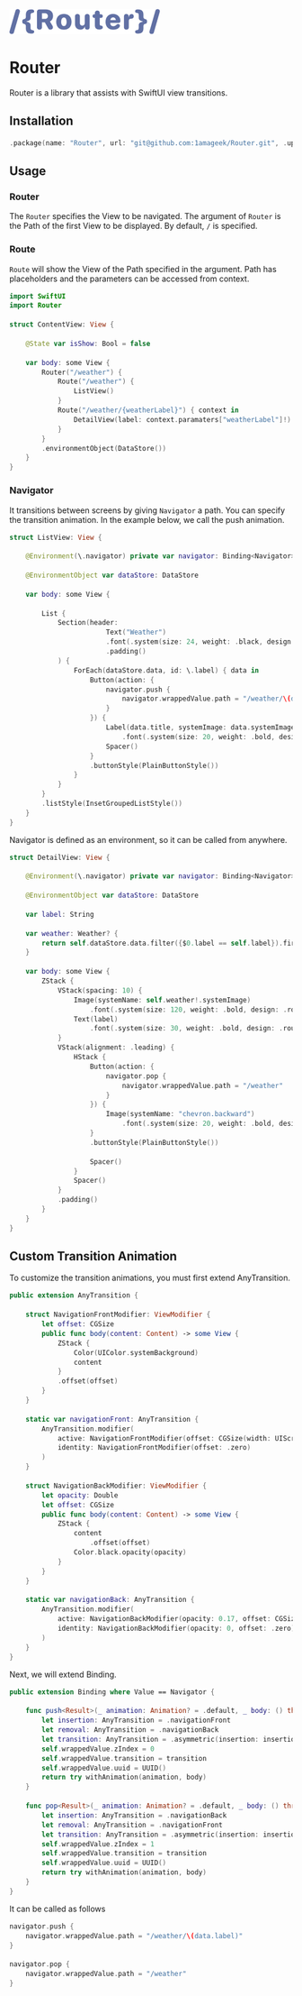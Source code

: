 
![SwiftUI Router](router.png "SwiftUI Router")

# Router

Router is a library that assists with SwiftUI view transitions.

## Installation

```swift
.package(name: "Router", url: "git@github.com:1amageek/Router.git", .upToNextMajor(from: "0.2.0")),
```

## Usage

### Router
The `Router` specifies the View to be navigated.
The argument of `Router` is the Path of the first View to be displayed. By default, `/` is specified.

### Route
`Route` will show the View of the Path specified in the argument.
Path has placeholders and the parameters can be accessed from context.

```swift
import SwiftUI
import Router

struct ContentView: View {

    @State var isShow: Bool = false

    var body: some View {
        Router("/weather") {
            Route("/weather") { 
                ListView()
            }
            Route("/weather/{weatherLabel}") { context in
                DetailView(label: context.paramaters["weatherLabel"]!)
            }
        }
        .environmentObject(DataStore())
    }
}
```

### Navigator

It transitions between screens by giving `Navigator` a path.
You can specify the transition animation. In the example below, we call the push animation.

```swift
struct ListView: View {

    @Environment(\.navigator) private var navigator: Binding<Navigator>

    @EnvironmentObject var dataStore: DataStore

    var body: some View {

        List {
            Section(header:
                        Text("Weather")
                        .font(.system(size: 24, weight: .black, design: .rounded))
                        .padding()
            ) {
                ForEach(dataStore.data, id: \.label) { data in
                    Button(action: {
                        navigator.push {
                            navigator.wrappedValue.path = "/weather/\(data.label)"
                        }
                    }) {
                        Label(data.title, systemImage: data.systemImage)
                            .font(.system(size: 20, weight: .bold, design: .rounded))
                        Spacer()
                    }
                    .buttonStyle(PlainButtonStyle())
                }
            }
        }
        .listStyle(InsetGroupedListStyle())
    }
}
```

Navigator is defined as an environment, so it can be called from anywhere.

```swift
struct DetailView: View {

    @Environment(\.navigator) private var navigator: Binding<Navigator>

    @EnvironmentObject var dataStore: DataStore

    var label: String

    var weather: Weather? {
        return self.dataStore.data.filter({$0.label == self.label}).first
    }

    var body: some View {
        ZStack {
            VStack(spacing: 10) {
                Image(systemName: self.weather!.systemImage)
                    .font(.system(size: 120, weight: .bold, design: .rounded))
                Text(label)
                    .font(.system(size: 30, weight: .bold, design: .rounded))
            }
            VStack(alignment: .leading) {
                HStack {
                    Button(action: {
                        navigator.pop {
                            navigator.wrappedValue.path = "/weather"
                        }
                    }) {
                        Image(systemName: "chevron.backward")
                            .font(.system(size: 20, weight: .bold, design: .rounded))
                    }
                    .buttonStyle(PlainButtonStyle())

                    Spacer()
                }
                Spacer()
            }
            .padding()
        }
    }
}
```

## Custom Transition Animation

To customize the transition animations, you must first extend AnyTransition.

```swift
public extension AnyTransition {

    struct NavigationFrontModifier: ViewModifier {
        let offset: CGSize
        public func body(content: Content) -> some View {
            ZStack {
                Color(UIColor.systemBackground)
                content
            }
            .offset(offset)
        }
    }

    static var navigationFront: AnyTransition {
        AnyTransition.modifier(
            active: NavigationFrontModifier(offset: CGSize(width: UIScreen.main.bounds.width, height: 0)),
            identity: NavigationFrontModifier(offset: .zero)
        )
    }

    struct NavigationBackModifier: ViewModifier {
        let opacity: Double
        let offset: CGSize
        public func body(content: Content) -> some View {
            ZStack {
                content
                    .offset(offset)
                Color.black.opacity(opacity)
            }
        }
    }
    
    static var navigationBack: AnyTransition {
        AnyTransition.modifier(
            active: NavigationBackModifier(opacity: 0.17, offset: CGSize(width: -UIScreen.main.bounds.width / 3, height: 0)),
            identity: NavigationBackModifier(opacity: 0, offset: .zero)
        )
    }
}
```

Next, we will extend Binding<Navigator>.

```swift
public extension Binding where Value == Navigator {

    func push<Result>(_ animation: Animation? = .default, _ body: () throws -> Result) rethrows -> Result {
        let insertion: AnyTransition = .navigationFront
        let removal: AnyTransition = .navigationBack
        let transition: AnyTransition = .asymmetric(insertion: insertion, removal: removal)
        self.wrappedValue.zIndex = 0
        self.wrappedValue.transition = transition
        self.wrappedValue.uuid = UUID()
        return try withAnimation(animation, body)
    }

    func pop<Result>(_ animation: Animation? = .default, _ body: () throws -> Result) rethrows -> Result {
        let insertion: AnyTransition = .navigationBack
        let removal: AnyTransition = .navigationFront
        let transition: AnyTransition = .asymmetric(insertion: insertion, removal: removal)
        self.wrappedValue.zIndex = 1
        self.wrappedValue.transition = transition
        self.wrappedValue.uuid = UUID()
        return try withAnimation(animation, body)
    }
}
```

It can be called as follows

```swift
navigator.push {
    navigator.wrappedValue.path = "/weather/\(data.label)"
}

navigator.pop {
    navigator.wrappedValue.path = "/weather"
}
```
